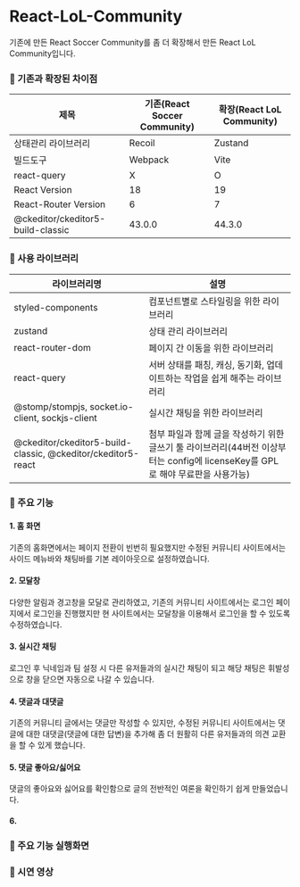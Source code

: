 # React-LoL-Community

기존에 만든 React Soccer Community를 좀 더 확장해서 만든 React LoL Community입니다.

### 📍 기존과 확장된 차이점

| 제목                              | 기존(React Soccer Community) | 확장(React LoL Community) |
| --------------------------------- | ---------------------------- | ------------------------- |
| 상태관리 라이브러리               | Recoil                       | Zustand                   |
| 빌드도구                          | Webpack                      | Vite                      |
| react-query                       | X                            | O                         |
| React Version                     | 18                           | 19                        |
| React-Router Version              | 6                            | 7                         |
| @ckeditor/ckeditor5-build-classic | 43.0.0                       | 44.3.0                    |

### 📍 사용 라이브러리

| 라이브러리명                                                 | 설명                                                                                                                           |
| ------------------------------------------------------------ | ------------------------------------------------------------------------------------------------------------------------------ |
| styled-components                                            | 컴포넌트별로 스타일링을 위한 라이브러리                                                                                        |
| zustand                                                      | 상태 관리 라이브러리                                                                                                           |
| react-router-dom                                             | 페이지 간 이동을 위한 라이브러리                                                                                               |
| react-query                                                  | 서버 상태를 패칭, 캐싱, 동기화, 업데이트하는 작업을 쉽게 해주는 라이브러리                                                     |
| @stomp/stompjs, socket.io-client, sockjs-client              | 실시간 채팅을 위한 라이브러리                                                                                                  |
| @ckeditor/ckeditor5-build-classic, @ckeditor/ckeditor5-react | 첨부 파일과 함께 글을 작성하기 위한 글쓰기 툴 라이브러리(44버전 이상부터는 config에 licenseKey를 GPL로 해야 무료판을 사용가능) |

### 📍 주요 기능

#### 1. 홈 화면

기존의 홈화면에서는 페이지 전환이 빈번히 필요했지만 수정된 커뮤니티 사이트에서는 사이드 메뉴바와 채팅바를 기본 레이아웃으로 설정하였습니다.

#### 2. 모달창

다양한 알림과 경고창을 모달로 관리하였고, 기존의 커뮤니티 사이트에서는 로그인 페이지에서 로그인을 진행했지만 현 사이트에서는 모달창을 이용해서 로그인을 할 수 있도록 수정하였습니다.

#### 3. 실시간 채팅

로그인 후 닉네임과 팀 설정 시 다른 유저들과의 실시간 채팅이 되고 해당 채팅은 휘발성으로 창을 닫으면 자동으로 나갈 수 있습니다.

#### 4. 댓글과 대댓글

기존의 커뮤니티 글에서는 댓글만 작성할 수 있지만, 수정된 커뮤니티 사이트에서는 댓글에 대한 대댓글(댓글에 대한 답변)을 추가해 좀 더 원활히 다른 유저들과의 의견 교환을 할 수 있게 했습니다.

#### 5. 댓글 좋아요/싫어요

댓글의 좋아요와 싫어요를 확인함으로 글의 전반적인 여론을 확인하기 쉽게 만들었습니다.

#### 6.

### 📍 주요 기능 실행화면

### 📍 시연 영상
